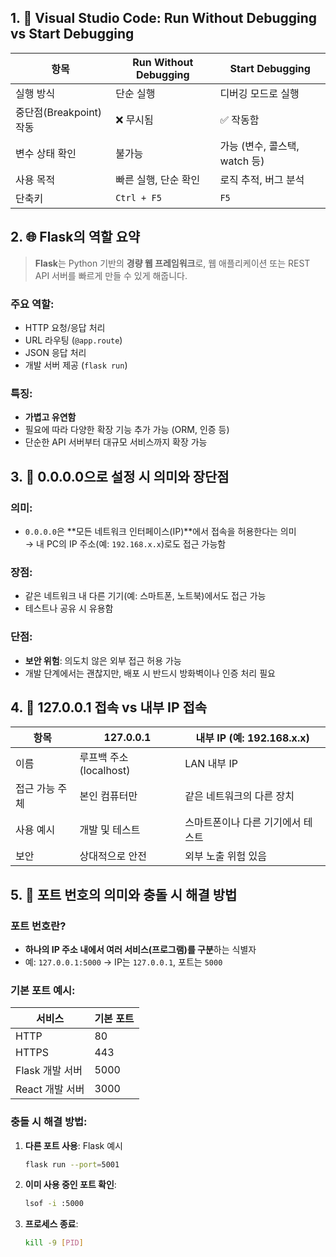 ## 1. 🚀 Visual Studio Code: Run Without Debugging vs Start Debugging

| 항목                    | Run Without Debugging | Start Debugging               |
| ----------------------- | --------------------- | ----------------------------- |
| 실행 방식               | 단순 실행             | 디버깅 모드로 실행            |
| 중단점(Breakpoint) 작동 | ❌ 무시됨             | ✅ 작동함                     |
| 변수 상태 확인          | 불가능                | 가능 (변수, 콜스택, watch 등) |
| 사용 목적               | 빠른 실행, 단순 확인  | 로직 추적, 버그 분석          |
| 단축키                  | `Ctrl + F5`           | `F5`                          |

## 2. 🌐 Flask의 역할 요약

> **Flask**는 Python 기반의 **경량 웹 프레임워크**로, 웹 애플리케이션 또는 REST API 서버를 빠르게 만들 수 있게 해줍니다.

### 주요 역할:

- HTTP 요청/응답 처리
- URL 라우팅 (`@app.route`)
- JSON 응답 처리
- 개발 서버 제공 (`flask run`)

### 특징:

- **가볍고 유연함**
- 필요에 따라 다양한 확장 기능 추가 가능 (ORM, 인증 등)
- 단순한 API 서버부터 대규모 서비스까지 확장 가능

## 3. 📡 0.0.0.0으로 설정 시 의미와 장단점

### 의미:

- `0.0.0.0`은 **모든 네트워크 인터페이스(IP)**에서 접속을 허용한다는 의미  
  → 내 PC의 IP 주소(예: `192.168.x.x`)로도 접근 가능함

### 장점:

- 같은 네트워크 내 다른 기기(예: 스마트폰, 노트북)에서도 접근 가능
- 테스트나 공유 시 유용함

### 단점:

- **보안 위험**: 의도치 않은 외부 접근 허용 가능
- 개발 단계에서는 괜찮지만, 배포 시 반드시 방화벽이나 인증 처리 필요

## 4. 🔁 127.0.0.1 접속 vs 내부 IP 접속

| 항목           | 127.0.0.1               | 내부 IP (예: 192.168.x.x)         |
| -------------- | ----------------------- | --------------------------------- |
| 이름           | 루프백 주소 (localhost) | LAN 내부 IP                       |
| 접근 가능 주체 | 본인 컴퓨터만           | 같은 네트워크의 다른 장치         |
| 사용 예시      | 개발 및 테스트          | 스마트폰이나 다른 기기에서 테스트 |
| 보안           | 상대적으로 안전         | 외부 노출 위험 있음               |

## 5. 🔌 포트 번호의 의미와 충돌 시 해결 방법

### 포트 번호란?

- **하나의 IP 주소 내에서 여러 서비스(프로그램)를 구분**하는 식별자
- 예: `127.0.0.1:5000` → IP는 `127.0.0.1`, 포트는 `5000`

### 기본 포트 예시:

| 서비스          | 기본 포트 |
| --------------- | --------- |
| HTTP            | 80        |
| HTTPS           | 443       |
| Flask 개발 서버 | 5000      |
| React 개발 서버 | 3000      |

### 충돌 시 해결 방법:

1. **다른 포트 사용**: Flask 예시
   ```bash
   flask run --port=5001
   ```
2. **이미 사용 중인 포트 확인**:
   ```bash
   lsof -i :5000
   ```
3. **프로세스 종료**:
   ```bash
   kill -9 [PID]
   ```
